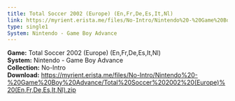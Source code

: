 ```yaml
---
title: Total Soccer 2002 (Europe) (En,Fr,De,Es,It,Nl)
link: https://myrient.erista.me/files/No-Intro/Nintendo%20-%20Game%20Boy%20Advance/Total%20Soccer%202002%20(Europe)%20(En,Fr,De,Es,It,Nl).zip
type: single1
System: Nintendo - Game Boy Advance
---
```

<b>Game:</b> Total Soccer 2002 (Europe) (En,Fr,De,Es,It,Nl)<br>
<b>System:</b> Nintendo - Game Boy Advance<br>
<b>Collection:</b> No-Intro<br>
<b>Download:</b> https://myrient.erista.me/files/No-Intro/Nintendo%20-%20Game%20Boy%20Advance/Total%20Soccer%202002%20(Europe)%20(En,Fr,De,Es,It,Nl).zip